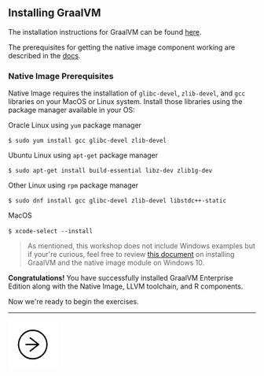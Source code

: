 ## Installing GraalVM

The installation instructions for GraalVM can be found [here](https://docs.oracle.com/en/graalvm/enterprise/22/docs/getting-started/installation-linux/).

The prerequisites for getting the native image component working are described in the [docs](https://docs.oracle.com/en/graalvm/enterprise/22/docs/reference-manual/enterprise-native-image/).

### Native Image Prerequisites

Native Image requires the installation of `glibc-devel`, `zlib-devel`, and `gcc` libraries on your MacOS or Linux system. Install those libraries using the package manager available in your OS:

Oracle Linux using `yum` package manager

```shell
$ sudo yum install gcc glibc-devel zlib-devel
```

Ubuntu Linux using `apt-get` package manager

```shell
$ sudo apt-get install build-essential libz-dev zlib1g-dev
```

Other Linux using `rpm` package manager

```shell
$ sudo dnf install gcc glibc-devel zlib-devel libstdc++-static
```

MacOS

`$ xcode-select --install`

>As mentioned, this workshop does not include Windows examples but if your're curious, feel free to review [this document](https://swseighman.github.io/Native-Image-Windows/) on installing GraalVM and the native image module on Windows 10.

**Congratulations!** You have successfully installed GraalVM Enterprise Edition along with the Native Image, LLVM toolchain, and R components.

Now we're ready to begin the exercises.

---
<a href="../ex01/">
    <img src="../images/noun_Next_511450_100.png"/>
</a>